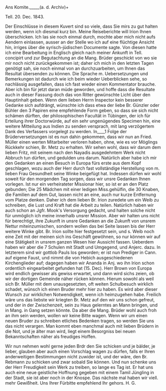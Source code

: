 Ans Komite._____(a. d. Archiv)+

 Tell. 20. Dec. 1843.

Der Einschlüsse in diesem Kuvert sind so viele, dass Sie mirs zu gut halten werden, wenn ich diesmal kurz bin. Meine Reiseberichte will Irion Ihnen überschicken. Ich las sie noch einmal durch, mochte aber mich nicht aufs Aendern einlassen, ausser an der Stelle wo ich auf eine flüchtige Ansicht hin, irriges über die syrisch-jüdischen Documente sagte. Von diesen hatte ich eine Bearbeitung in Englisch gleich nach meiner Ankunft in Tell. concipirt und zur Begutachtung an die Mang. Brüder geschickt von wo sie mir noch nicht zurückgekommen ist; daher ich mich in den letzten Tagen genötigt sah, sie noch einmal von an durchzuarbeiten, um Ihnen das Resultat übersenden zu können. Die Sprache m. Uebersetzungen und Bemerkungen ist dadurch wie ich beim wieder Ueberblicken sehe, so nachlässig ausgefallen, dass ich fast wieder einen Kommentator brauche. Aber ich bin für jetzt daran müde geworden, und hoffe dass die Resultate auch in dieser Fassung doch das von Ritter gewünschte Licht über den Hauptinhalt geben. Wenn dem lieben Herrn Inspector kein besserer Gedanke sich aufdrängt, wünschte ich dass etwa der liebe Br. Günzler oder Bühler den 3 Papiren eine empfehlende Form geben, so dass sie sich nicht schämen dürften, der philosophischen Facultät in Tübingen, der ich für Erteilung ihrer Doctorwürde, auf ein sehr ungenügendes Specimen hin, eine weitere Mitteilung aus Indien zu senden versprach, mit lang verzögertem Dank des Verfassers vorgelegt zu werden. In____1 Folge der Brüderversetzungen ist es nun dahin gekommen, dass wir nun an Fried. Müller einen werten Mitarbeiter verloren haben, ohne, wie es vor Möglings Rückkehr schien, Br. Metz zu erhalten. Wir sehen wohl, dass wir darum dem lieben Fritz, mit seinem nach den Nayadis ausgedehntem Werk nicht Abbruch tun dürfen, und gedulden uns darum. Natürlich aber habe ich mir den Gedanken an einen Besuch in Europa fürs erste aus dem Kopf geschlagen, wozu auch der Herr durch fast vollständige Herstellung von m. lieben Frau Gesundheit seine Winke beigefügt hat. Indessen dürfen wir wohl soweit für den morgenden Tag sorgen, dass wir unsre Gedanken Ihnen vorlegen. Ist nur ein verheirateter Missionar hier, so ist er an den Platz gebunden; Die 25 Mädchen mit einer ledigen Miss.gehülfin, die 30 Knaben, die Familien auf dem Gut, lassen nicht an eine, auch nur kurze Entfernung vom Platze denken. Daher ich dem lieben Br. Irion zuredete um ein Weib zu schreiben, die Lust und Kraft hat die Arbeit zu teilen. Natürlich haben wir auch schon an Jgfr. Mook's Versorgung gedacht, und halten solche nicht für unmöglich ich meine innerhalb unsrer Mission. Aber wir halten uns nicht für berechtigt, ihre Zukunft in unsre Gedanken an die Zukunft von unsrem Nettur miteinzumischen, sondern wollen das bei Seite lassen bis der Herr weitere Winke gibt. Br. Irion sollte hier festgesetzt sein, und s. Weib noch eine Zeit mit der meinen sich ins Geschäft gewöhnen, so nur können wir auf eine Stätigkeit in unsrem ganzen Wesen hier Aussicht fassen. Ueberdem haben wir aber die 7 Schulen mit Stadt und Umgegend, und Anjerc. dazu. In letzterem sind wir gottlob Pauls los geworden; er ist nun Prediger in Cann. auf eigene Faust, und nimmt die von Hebich ausgeschiedenen Kirchenglieder auf; dagegen haben wir Ananda in Anj. wo ihn Irion schon ordentlich eingearbeitet gefunden hat (15. Dec). Herr Brown von Europa wird endlich gewisser als gewiss erwartet, und dann wird sichs zeien, ob wir der dortigen Gemeinde näher rücken können. Hierum sowohl als weil sich Br. Müller mit dem unausgesetzten, oft weiten Schulbesuch wirklich schadet, wünsch ich einen Bruder mehr hier zu haben. Es wird aber dieser Wunsch zur wirklichen Notwendigkeit, wenn ich heimzugehen habe. Freilich wäre uns das liebste wir kriegten Br. Metz auf den wir uns schon gefreut, und der in der Zwischenzeit, sein zu Haus gelerntes an Mann bringen, und in Mang. in Gang setzen könnte. Da aber die Mang. Brüder wohl auch froh an ihm sein werden, wollen wir keine Bitte wagen. Wenn wir um einen neuen Bruder zu schreiben etliches Bedenken tragen, so werden Sie uns das nicht verargen. Man kommt eben manchmal auch mit lieben Brüdern in die Not, und je älter man wird, liegt einem Besorgniss bei neuen Bekanntschaften näher als freudiges Hoffen.

Wir nun nehmen wohl gerne jeden Brdr den Sie schicken und je bälder, je lieber, glauben aber auch einen Vorschlag wagen zu dürfen, falls er Ihren anderweitigen Bestimmungen nicht zuwider ist, und der wäre, den Br. Rebmann zu schicken und zwar sobald Sie können. Und nun schenke uns der Herr Freudigkeit sein Werk zu treiben, so lange es Tag ist. Er hat uns auch eine neue geistliche Hoffnung gegeben mit einem Tamil Jüngling in der Stadt, sie ist aber noch in der Knospe. Das nächste mal haben wir viell. mehr Gewißheit.
 Uns Ihrer Fürbitte empfehlend
 Ihr gehors.
 H. G.

